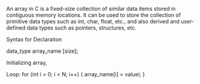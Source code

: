 An array in C is a fixed-size collection of similar data items stored in contiguous memory locations.
It can be used to store the collection of primitive data types 
such as int, char, float, etc., and also derived and user-defined data types such as pointers, structures, etc.

Syntax for Declaration

data_type array_name [size];
   
Initializing array,

Loop:
for (int i = 0; i < N; i++) {
    array_name[i] = valuei;
}
